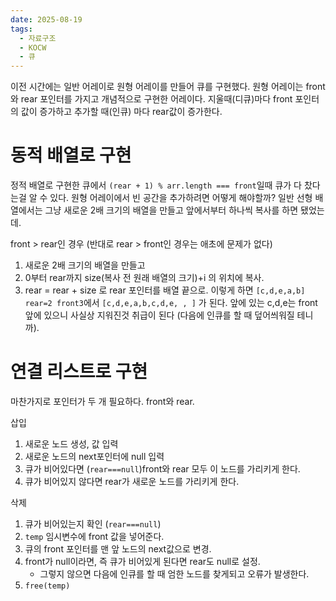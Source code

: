 ```yaml
---
date: 2025-08-19
tags:
  - 자료구조
  - KOCW
  - 큐
---
```

이전 시간에는 일반 어레이로 원형 어레이를 만들어 큐를 구현했다.
원형 어레이는 front와 rear 포인터를 가지고 개념적으로 구현한 어레이다.
지울때(디큐)마다 front 포인터의 값이 증가하고 추가할 때(인큐) 마다 rear값이 증가한다.

# 동적 배열로 구현
정적 배열로 구현한 큐에서 `(rear + 1) % arr.length === front`일때 큐가 다 찼다는걸 알 수 있다.
원형 어레이에서 빈 공간을 추가하려면 어떻게 해야할까?
일반 선형 배열에서는 그냥 새로운 2배 크기의 배열을 만들고 앞에서부터 하나씩 복사를 하면 됐었는데.
  
front > rear인 경우 (반대로 rear > front인 경우는 애초에 문제가 없다)
1) 새로운 2배 크기의 배열을 만들고
2) 0부터 rear까지 size(복사 전 원래 배열의 크기)+i 의 위치에 복사.
3) rear = rear + size 로 rear 포인터를 배열 끝으로. 
이렇게 하면 `[c,d,e,a,b] rear=2 front3`에서 `[c,d,e,a,b,c,d,e, , ]` 가 된다.
앞에 있는 c,d,e는 front 앞에 있으니 사실상 지워진것 취급이 된다 (다음에 인큐를 할 때 덮어씌워질 테니까).

# 연결 리스트로 구현
마찬가지로 포인터가 두 개 필요하다. front와 rear. 

삽입
1) 새로운 노드 생성, 값 입력
2) 새로운 노드의 next포인터에 null 입력
3) 큐가 비어있다면 (`rear===null`)front와 rear 모두 이 노드를 가리키게 한다.
4) 큐가 비어있지 않다면 rear가 새로운 노드를 가리키게 한다.

삭제
1) 큐가 비어있는지 확인 (`rear===null`)
2) `temp` 임시변수에 front 값을 넣어준다.
3) 큐의 front 포인터를 맨 앞 노드의 next값으로 변경.
4) front가 null이라면, 즉 큐가 비어있게 된다면 rear도 null로 설정. 
	- 그렇지 않으면 다음에 인큐를 할 때 엄한 노드를 찾게되고 오류가 발생한다.
5) `free(temp)`



